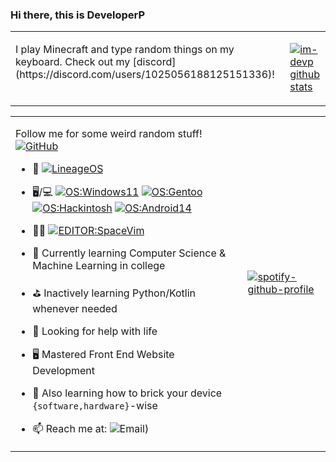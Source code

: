 ### Hi there, this is DeveloperP
<table>
<tr>
</tr>
<tr>
<td>
I play Minecraft and type random things on my keyboard.
Check out my [discord](https://discord.com/users/1025056188125151336)! ‎ ‎ ‎ ‎ ‎ ‎ ‎ ‎ ‎ ‎ ‎  ‎ ‎ ‎ ‎ ‎ ‎ ‎ ‎ ‎ ‎ ‎  ‎ ‎ ‎ ‎ ‎ ‎ ‎ ‎ ‎ ‎ ‎  ‎ ‎ ‎ ‎ ‎ ‎ ‎ ‎ ‎ ‎ ‎ ‎ ‎ ‎ ‎ ‎ ‎ ‎ ‎ ‎ ‎ ‎ ‎ ‎ ‎ ‎ ‎ ‎ ‎ ‎ ‎ ‎ ‎ ‎ ‎ ‎ ‎ ‎ ‎ ‎ ‎ ‎ ‎ ‎ ‎ ‎ ‎ ‎ ‎ ‎ ‎ ‎ ‎ ‎ ‎
</td>
<td>

  [![im-devp github stats](https://github-readme-stats.vercel.app/api?username=im-devp&hide=issues&show_icons=true&include_all_commits=true&theme=dracula)](https://github.com/im-devp)

</td>
</tr>
</table>

<table>
<tr>
</tr>
<tr>
<td>

  Follow me for some weird random stuff! [![GitHub](https://img.shields.io/badge/dynamic/json?logo=github&label=GitHub+Followers&labelColor=282c34&color=181717&query=%24.data.totalSubs&url=https%3A%2F%2Fapi.spencerwoo.com%2Fsubstats%2F%3Fsource%3Dgithub%26queryKey%3DPIPIPIG233666&longCache=true)](https://github.com/PIPIPIG233666)
- 🔭 [![LineageOS](https://img.shields.io/badge/LineageOS-167b80?style=flat-square&logo=lineageos)](https://github.com/LineageOS) 

- 🖥️/💻 [![OS:Windows11](https://img.shields.io/badge/OS-Windows11-blue?style=flat-square&logo=microsoft)](https://www.microsoft.com) [![OS:Gentoo](https://img.shields.io/badge/OS-Gentoo-cyan?style=flat-square&logo=Gentoo)]() [![OS:Hackintosh](https://img.shields.io/badge/OS-Sonoma-purple?style=flat-square&logo=Apple)]() [![OS:Android14](https://img.shields.io/badge/OS-Android14-green?style=flat-square&logo=android)](https://www.android.com/)
- 🧑‍💻 [![EDITOR:SpaceVim](https://img.shields.io/badge/Editor-Vim-blueviolet?style=flat-square&logo=vim)](https://www.vim.org/)

- 🌱 Currently learning Computer Science & Machine Learning in college
- ⛳ Inactively learning Python/Kotlin whenever needed
- 🤔 Looking for help with life
- 🖥️ Mastered Front End Website Development
- 💬 Also learning how to brick your device `{software,hardware}`-wise
- 📫 Reach me at: ![Email)](https://github.com/user-attachments/assets/f3bde3c7-d326-466f-8dfc-57dccd1e5aa1)

</td>
<td>

[![spotify-github-profile](https://spotify-github-profile.kittinanx.com/api/view?uid=31vrvyd5jsumwkam3pjwsxzeklmq&cover_image=true&theme=default&show_offline=false&background_color=121212&interchange=false&bar_color=cc85a1&bar_color_cover=false)](https://github.com/kittinan/spotify-github-profile)
</td>
</tr>
</table>

